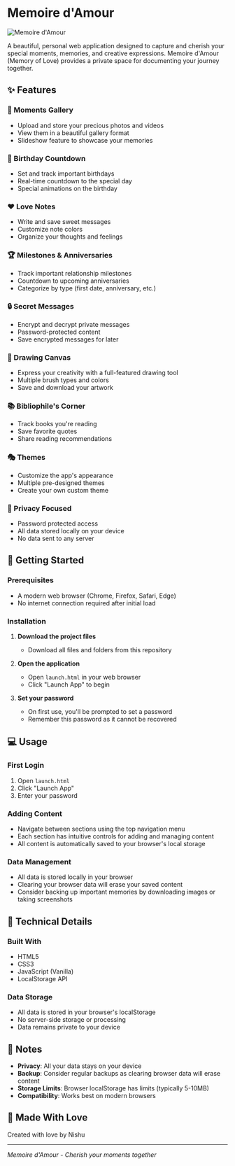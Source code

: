 # Memoire d'Amour

![Memoire d'Amour](https://img.shields.io/badge/Memoire%20d'Amour-Love%20Journal-ff85a2)

A beautiful, personal web application designed to capture and cherish your special moments, memories, and creative expressions. Memoire d'Amour (Memory of Love) provides a private space for documenting your journey together.

## ✨ Features

### 📸 Moments Gallery
- Upload and store your precious photos and videos
- View them in a beautiful gallery format
- Slideshow feature to showcase your memories

### 🎂 Birthday Countdown
- Set and track important birthdays
- Real-time countdown to the special day
- Special animations on the birthday

### ❤️ Love Notes
- Write and save sweet messages
- Customize note colors
- Organize your thoughts and feelings

### 🏆 Milestones & Anniversaries
- Track important relationship milestones
- Countdown to upcoming anniversaries
- Categorize by type (first date, anniversary, etc.)

### 🔒 Secret Messages
- Encrypt and decrypt private messages
- Password-protected content
- Save encrypted messages for later

### 🎨 Drawing Canvas
- Express your creativity with a full-featured drawing tool
- Multiple brush types and colors
- Save and download your artwork

### 📚 Bibliophile's Corner
- Track books you're reading
- Save favorite quotes
- Share reading recommendations

### 🎭 Themes
- Customize the app's appearance
- Multiple pre-designed themes
- Create your own custom theme

### 🔐 Privacy Focused
- Password protected access
- All data stored locally on your device
- No data sent to any server

## 🚀 Getting Started

### Prerequisites
- A modern web browser (Chrome, Firefox, Safari, Edge)
- No internet connection required after initial load

### Installation

1. **Download the project files**
   - Download all files and folders from this repository

2. **Open the application**
   - Open `launch.html` in your web browser
   - Click "Launch App" to begin

3. **Set your password**
   - On first use, you'll be prompted to set a password
   - Remember this password as it cannot be recovered

## 💻 Usage

### First Login
1. Open `launch.html`
2. Click "Launch App"
3. Enter your password

### Adding Content
- Navigate between sections using the top navigation menu
- Each section has intuitive controls for adding and managing content
- All content is automatically saved to your browser's local storage

### Data Management
- All data is stored locally in your browser
- Clearing your browser data will erase your saved content
- Consider backing up important memories by downloading images or taking screenshots

## 🔧 Technical Details

### Built With
- HTML5
- CSS3
- JavaScript (Vanilla)
- LocalStorage API

### Data Storage
- All data is stored in your browser's localStorage
- No server-side storage or processing
- Data remains private to your device

## 📝 Notes

- **Privacy**: All your data stays on your device
- **Backup**: Consider regular backups as clearing browser data will erase content
- **Storage Limits**: Browser localStorage has limits (typically 5-10MB)
- **Compatibility**: Works best on modern browsers

## 💖 Made With Love

Created with love by Nishu

---

*Memoire d'Amour - Cherish your moments together* 